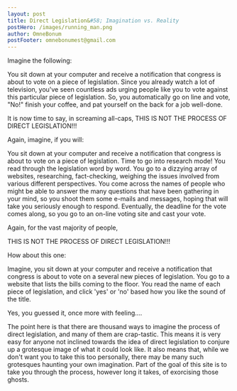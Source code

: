 ```yaml
---
layout: post
title: Direct Legislation&#58; Imagination vs. Reality
postHero: /images/running_man.png
author: OmneBonum
postFooter: omnebonumest@gmail.com
---
```


Imagine the following:

You sit down at your computer and receive a notification that congress is about
to vote on a piece of legislation.  Since you already watch a lot of television, you've seen
countless ads urging people like you to vote against this particular piece of
legislation.  So, you automatically go on line and vote, "No!" finish your coffee, and pat yourself on the back for a job well-done.

It is now time to say, in screaming all-caps, THIS IS NOT THE PROCESS OF DIRECT
LEGISLATION!!!

Again, imagine, if you will:

You sit down at your computer and receive a notification that congress is about
to vote on a piece of legislation. Time to go into research mode!  You read through
the legislation word by word.  You go to a dizzying array of websites, researching,
fact-checking, weighing the issues involved from various different perspectives.
You come across the names of people who might be able to answer the many questions
that have been gathering in your mind, so you shoot them some e-mails and messages,
hoping that will take you seriously enough to respond.  Eventually, the deadline for the vote comes along, so you go to an on-line voting site and cast your vote.

Again, for the vast majority of people,

THIS IS NOT THE PROCESS OF DIRECT LEGISLATION!!!

How about this one:

Imagine, you sit down at your computer and receive a notification that congress is about
to vote on a several new pieces of legislation.  You go to a website that lists
the bills coming to the floor.  You read the name of each piece of legislation, and
click 'yes' or 'no' based how you like the sound of the title.

Yes, you guessed it, once more with feeling....

The point here is that there are thousand ways to imagine the process of direct legislation, and many of them are crap-tastic. This means it is very easy for anyone not inclined towards the idea of direct legislation to conjure up a grotesque image of what it could look like. It also means that, while we don't want you to take this too personally, there may be many such grotesques haunting your own imagination. Part of the goal of this site is to take you through the process, however long it takes, of exorcising those ghosts.  
